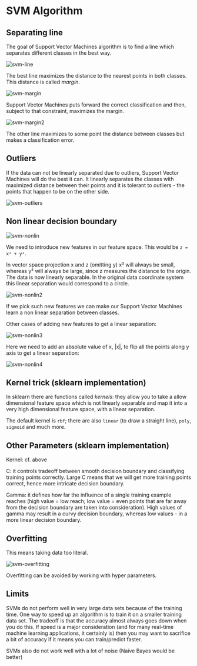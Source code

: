 # SVM Algorithm

## Separating line

The goal of Support Vector Machines algorithm is to find a line which separates different classes in the best way. 

![svm-line](svm-line.png)

The best line maximizes the distance to the nearest points in both classes. This distance is called *margin*.

![svm-margin](svm-margin.png)

Support Vector Machines puts forward the correct classification and then, subject to that constraint, maximizes the margin. 

![svm-margin2](svm-margin2.png)

The other line maximizes to some point the distance between classes but makes a classification error. 

## Outliers 

If the data can not be linearly separated due to outliers, Support Vector Machines will do the best it can. It linearly separates the classes with maximized distance between their points and it is tolerant to outliers - the points that happen to be on the other side. 

![svm-outliers](svm-outliers.png)

## Non linear decision boundary

![svm-nonlin](svm-nonlin.png)

We need to introduce new features in our feature space. This would be `z = x² + y²`.

In vector space projection x and z (omitting y) x² will always be small, whereas y² will always be large, since z measures the distance to the origin. The data is now linearly separable. In the original data coordinate system this linear separation would correspond to a circle. 

![svm-nonlin2](svm-nonlin2.png)

If we pick such new features we can make our Support Vector Machines learn a non linear separation between classes. 

Other cases of adding new features to get a linear separation: 

![svm-nonlin3](svm-nonlin3.png)

Here we need to add an absolute value of x, |x|, to flip all the points along y axis to get a linear separation: 

![svm-nonlin4](svm-nonlin4.png)

## Kernel trick (sklearn implementation)

In sklearn there are functions called *kernels*: they allow you to take a allow dimensional feature space which is not linearly separable and map it into a very high dimensional feature space, with a linear separation. 

The default kernel is `rbf`; there are also `linear` (to draw a straight line), `poly`, `sigmoid` and much more. 

## Other Parameters (sklearn implementation)

Kernel: cf. above

C: it controls tradeoff between smooth decision boundary and classifying training points correctly. Large C means that we will get more training points correct, hence more intricate decision boundary. 

Gamma: it defines how far the influence of a single training example reaches (high value = low reach; low value = even points that are far away from the decision boundary are taken into consideration). High values of gamma may result in a curvy decision boundary, whereas low values - in a more linear decision boundary.

## Overfitting

This means taking data too literal.

![svm-overfitting](svm-overfitting.png)

Overfitting can be avoided by working with hyper parameters. 

## Limits

SVMs do not perform well in very large data sets because of the training time. One way to speed up an algorithm is to train it on a smaller training data set. The tradeoff is that the accuracy almost always goes down when you do this. If speed is a major consideration (and for many real-time machine learning applications, it certainly is) then you may want to sacrifice a bit of accuracy if it means you can train/predict faster.

SVMs also do not work well with a lot of noise (Naive Bayes would be better)

